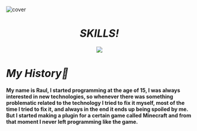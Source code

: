 #
![cover](https://i.imgur.com/3jCIYox.png)


<h1 align='center'><i>SKILLS!</i></h1>

<p align="center">
  <a href="https://skillicons.dev">
    <img src="https://skillicons.dev/icons?i=vscode,py,postgres,java,idea,bots&theme=light" />
  </a>
</p>


# **_My History🚀_**
#### My name is Raul, I started programming at the age of 15, I was always interested in new technologies, so whenever there was something problematic related to the technology I tried to fix it myself, most of the time I tried to fix it, and always in the end it ends up being spoiled by me. But I started making a plugin for a certain game called Minecraft and from that moment I never left programming like the game.
